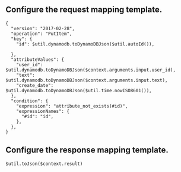 ## Configure the request mapping template.
```
{
  "version": "2017-02-28",
  "operation": "PutItem",
  "key": {
    "id": $util.dynamodb.toDynamoDBJson($util.autoId()),

  },
  "attributeValues": {
  	"user_id": $util.dynamodb.toDynamoDBJson($context.arguments.input.user_id),
    "text": $util.dynamodb.toDynamoDBJson($context.arguments.input.text),
  	"create_date": $util.dynamodb.toDynamoDBJson($util.time.nowISO8601()),
  },
  "condition": {
    "expression": "attribute_not_exists(#id)",
    "expressionNames": {
      "#id": "id",
    },
  },
}
```

## Configure the response mapping template.
```
$util.toJson($context.result)
```
